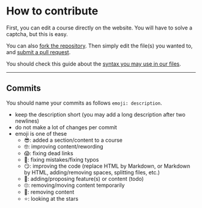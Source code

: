 # How to contribute

First, you can edit a course directly on the website. You will have to solve a captcha, but this is easy.

You can also [fork the repository](https://docs.github.com/en/get-started/quickstart/fork-a-repo#forking-a-repository). Then simply edit the file(s) you wanted to, and [submit a pull request](https://docs.github.com/en/github/collaborating-with-pull-requests/proposing-changes-to-your-work-with-pull-requests/creating-a-pull-request-from-a-fork).

You should check this guide about the [syntax you may use in our files](MARKDOWN_SYNTAX.md).

---

## Commits

You should name your commits as follows `emoji: description`.

* keep the description short (you may add a long description after two newlines)
* do not make a lot of changes per commit
* emoji is one of these
  * 😎: added a section/content to a course
  * 🤓: improving content/rewording
  * 😱: fixing dead links
  * 🧐: fixing mistakes/fixing typos
  * 😏: improving the code (replace HTML by Markdown, or Markdown by HTML, adding/removing spaces, splitting files, etc.)
  * 🚀: adding/proposing feature(s) or content (todo)
  * 🙄: removing/moving content temporarily
  * 🥲: removing content
  * ⭐: looking at the stars